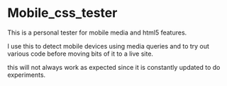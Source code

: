 Mobile_css_tester
=================

This is a personal tester for mobile media and html5 features.

I use this to detect mobile devices using media queries and to try out various code before moving bits of it to a live site. 

this will not always work as expected since it is constantly updated to do experiments.
